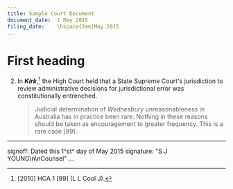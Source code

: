 ```yaml
---
title: Sample Court Document
document_date:  1 May 2015
filing_date:    \hspace{2mm}May 2015
...
```


# First heading 

2.  In ***Kirk***,[^1] the High Court held that a State Supreme Court's jurisdiction
    to review administrative decisions for jurisdictional error was constitutionally entrenched.

    > Judicial determination of _Wednesbury_ unreasonableness in Australia has in
    > practice been rare.  Nothing in these reasons should be taken as
    > encouragement to greater frequency. This is a rare case [99].

[^1]:  [2010] HCA 1 [99] (L L Cool J).

---
signoff: Dated this 1^st^ day of May 2015
signature: "S J YOUNG\n\nCounsel"
...
